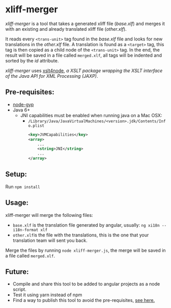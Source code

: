 # xliff-merger
_xliff-merger_ is a tool that takes a generated xliff file (_base.xlf_)  and merges it with an existing and already translated xliff file (_other.xlf_).

 It reads every `<trans-unit>` tag found in the _base.xlf_ file and looks for new translations in the _other.xlf_ file. A translation is found as a `<target>` tag, this tag is then copied as a child node of the `<trans-unit>` tag. In the end, the result will be saved in a file called `merged.xlf`, all tags will be indented and sorted by the _id_ attribute.

_xliff-merger_ uses [xslt4node](https://www.npmjs.com/package/xslt4node), _a XSLT package wrapping the XSLT interface of the Java API for XML Processing (JAXP)_.

## Pre-requisites:
* [node-gyp](https://github.com/nodejs/node-gyp)
* Java 6+
  * JNI capabilities must be enabled when running java on a Mac OSX:
    * `/Library/Java/JavaVirtualMachines/<version>.jdk/Contents/Info.plist`
      ``` xml
      <key>JVMCapabilities</key>
      <array>
          ...
          <string>JNI</string>
          ...
      </array>

## Setup:
Run `npm install`

## Usage:
xliff-merger will merge the following files:
* `base.xlf` is the translation file generated by angular, usually: `ng xi18n --i18n-format xlf`
* `other.xlf`is the file with the translations, this is the one that your translation team will sent you back.

Merge the files by running `node xliff-merger.js`, the merge will be saved in a file called `merged.xlf`.

## Future:
* Compile and share this tool to be added to angular projects as a node script.
* Test it using yarn instead of npm
* Find a way to publish this tool to avoid the pre-requisites, [see here.](https://sunzhongkui.wordpress.com/2013/07/26/create-and-publish-node-js-c-addon/)
